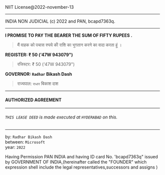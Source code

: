 NIIT License@2022-november-13
___
INDIA NON JUDICIAL (c) 2022 and PAN, bcapd7363q.
___
**I PROMISE TO PAY THE BEARER THE SUM OF FIFTY RUPEES .**
> मैं वाहक को पचास रुपये की राशि का भुगतान करने का वादा करता हूं ।

**REGISTER: ₹ 50 ('47W 943079")**
>रजिस्टर: ₹ 50 ('47W 943079")

**GOVERNOR: `Radhar` Bikash Dash**

> राज्यपाल: `राधार` बिकाश दाश


***
#### AUTHORIZED AGREEMENT 
___

###### `THIS LEASE DEED` is made executed at `HYDERABAD` on this.
---
by: `Radhar Bikash Dash`\
between: `Microsoft`     
year: `2022`

Having Permission PAN INDIA and having ID card No. 'bcapd7363q" 
issued by GOVERNMENT OF INDIA,(hereinafter called the "FOUNDER" which expression shell include the legal representatives,successors and assigns )

